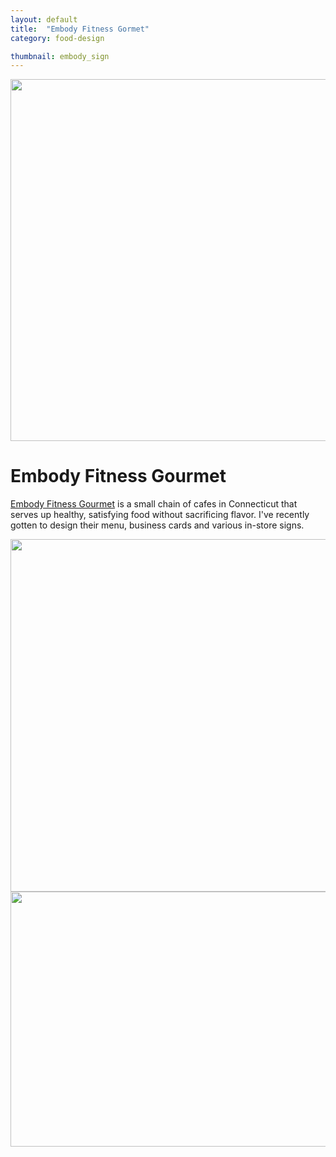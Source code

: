 ```yaml
---
layout: default
title:  "Embody Fitness Gormet"
category: food-design

thumbnail: embody_sign
---
```


<img src="{{ site.baseurl}}/images/embody_sign_01.gif" width="790" height="579">

# Embody Fitness Gourmet

[Embody Fitness Gourmet](http://embodyfitnessgourmet.com/) is a small chain of cafes in Connecticut that serves up healthy, satisfying food without sacrificing flavor. I've recently gotten to design their menu, business cards and various in-store signs.

<img src="{{ site.baseurl}}/images/embody_sign_02.jpg" width="790" height="564">
<img src="{{ site.baseurl}}/images/embody_sign_03.jpg" width="790" height="408">

